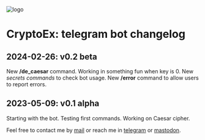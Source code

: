 ![logo](https://gitlab.com/rodrigovalla/cryptoex/-/raw/themoststable/assets/img/icon.png)

# CryptoEx: telegram bot changelog

## 2024-02-26: v0.2 beta

New **/de_caesar** command. Working in something fun when key is 0. New *secrets
commands* to check bot usage. New **/error** command to allow users to report errors.  

## 2023-05-09: v0.1 alpha

Starting with the bot. Testing first commands. Working on Caesar cipher.  


Feel free to contact me by [mail](mailto:rodrigovalla@protonmail.ch) or reach me in
[telegram](https://t.me/rvalla) or [mastodon](https://fosstodon.org/@rvalla).
